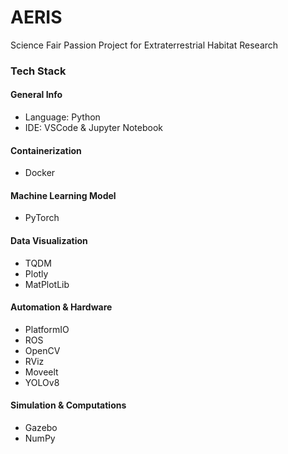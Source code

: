# AERIS
Science Fair Passion Project for Extraterrestrial Habitat Research

### Tech Stack
#### General Info
- Language: Python
- IDE: VSCode & Jupyter Notebook

#### Containerization
- Docker

#### Machine Learning Model
- PyTorch

#### Data Visualization
- TQDM
- Plotly
- MatPlotLib

#### Automation & Hardware
- PlatformIO
- ROS
- OpenCV
- RViz
- Moveelt
- YOLOv8

#### Simulation & Computations
- Gazebo
- NumPy
